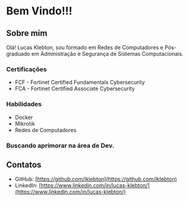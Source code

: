 # Bem Vindo!!!

## Sobre mim
Olá! Lucas Klebton, sou formado em Redes de Computadores e Pós-graduado em Administração e Segurança de Sistemas Computacionais.

### Certificações

- FCF - Fortinet Certified Fundamentals Cybersecurity
- FCA - Fortinet Certified Associate Cybersecurity

### Habilidades

- Docker
- Mikrotik
- Redes de Computadores

### Buscando aprimorar na área de Dev.

## Contatos

- GitHub: [https://github.com/lklebton](https://github.com/lklebton)
- LinkedIn: [https://www.linkedin.com/in/lucas-klebton/](https://www.linkedin.com/in/lucas-klebton/)
